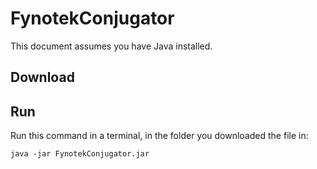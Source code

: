 # FynotekConjugator

This document assumes you have Java installed.

## Download


## Run
Run this command in a terminal, in the folder you downloaded the file in:
```
java -jar FynotekConjugator.jar
```